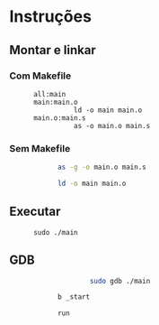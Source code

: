 # Instruções


## Montar e linkar

### Com Makefile

          all:main
          main:main.o
                    ld -o main main.o
          main.o:main.s
                    as -o main.o main.s

          
### Sem Makefile
```sh
            as -g -o main.o main.s
```
          
```sh
            ld -o main main.o
```

## Executar
          sudo ./main
          
## GDB
```sh
                    sudo gdb ./main
```
          
```sh
            b _start
```
```sh
            run
```
